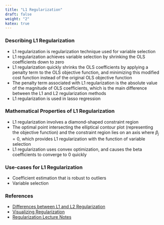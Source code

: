 ```yaml
---
title: "L1 Regularization"
draft: false
weight: "2"
katex: true
---
```


### Describing L1 Regularization
- L1 regularization is regularization technique used for variable selection
- L1 regularization achieves variable selection by shrinking the OLS coefficients down to zero
- L1 regularization quickly shrinks the OLS coefficients by applying a penalty term to the OLS objective function, and minimizing this modified cost function instead of the original OLS objective function
- The penalty term associated with L1 regularization is the absolute value of the magnitude of OLS coefficients, which is the main difference between the L1 and L2 regularization methods
- L1 regularization is used in lasso regression

### Mathematical Properties of L1 Regularization
- L1 regularization involves a diamond-shaped constraint region
- The optimal point intersecting the elliptical contour plot (representing the objective function) and the constraint region lies on an axis where $\beta_{j}=0$, which provides L1 regularization with the function of variable selection
- L1 regularization uses convex optimization, and causes the beta coefficients to converge to 0 quickly

### Use-cases for L1 Regularization
- Coefficient estimation that is robust to outliers
- Variable selection

### References
- [Differences between L1 and L2 Regularization](https://www.quora.com/What-is-the-difference-between-L1-and-L2-regularization-How-does-it-solve-the-problem-of-overfitting-Which-regularizer-to-use-and-when)
- [Visualizing Regularization](http://laid.delanover.com/difference-between-l1-and-l2-regularization-implementation-and-visualization-in-tensorflow/)
- [Regularization Lecture Notes](http://www.socr.umich.edu/people/dinov/courses/DSPA_notes/17_RegularizedLinModel_KnockoffFilter.html)

